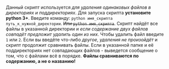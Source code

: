 Данный скрипт используется *для удаления одинаковых файлов в директориях и поддиректориях*.
Для запуска скрипта **установите python 3+**.
Введите команду: `python имя_скрипта путь_к_нужной_директории`.
~~Или `python имя_скрипта`~~.
Скрипт найдёт все файлы в указанной директории и *если содержание двух файлов совпадёт предложит удалить один из них*. Чтобы
удалить файл введите `1` или `2`. Если вы введёте что-либо *другое*, *удаления не произойдёт* и скрипт продолжит сравнивать файлы.
Если в указанной папке и её поддиректориях нет совпадающих файлов - выведется сообщение о том, что с файлами всё в порядке.
**Файлы сравниваются по содержанию, а не о названию!**
